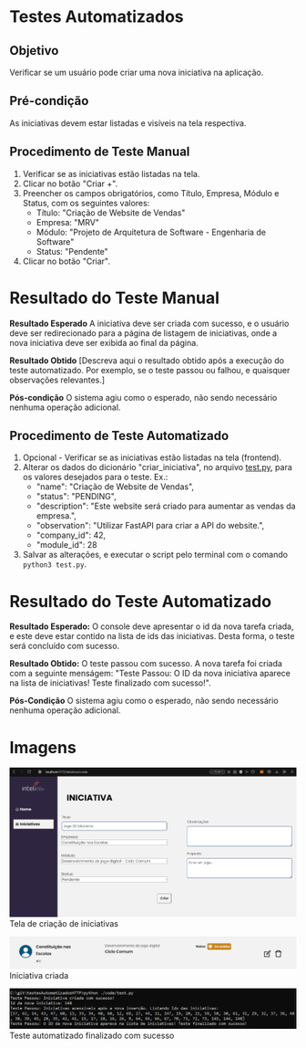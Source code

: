 # Testes Automatizados

## Objetivo
Verificar se um usuário pode criar uma nova iniciativa na aplicação.

## Pré-condição
As iniciativas devem estar listadas e visíveis na tela respectiva.

## Procedimento de Teste Manual

1. Verificar se as iniciativas estão listadas na tela.
2. Clicar no botão "Criar +".
3. Preencher os campos obrigatórios, como Título, Empresa, Módulo e Status, com os seguintes valores:
   - Título: "Criação de Website de Vendas"
   - Empresa: "MRV"
   - Módulo: "Projeto de Arquitetura de Software - Engenharia de Software"
   - Status: "Pendente"
4. Clicar no botão "Criar".


# Resultado do Teste Manual

**Resultado Esperado**
A iniciativa deve ser criada com sucesso, e o usuário deve ser redirecionado para a página de listagem de iniciativas, onde a nova iniciativa deve ser exibida ao final da página.

**Resultado Obtido**
[Descreva aqui o resultado obtido após a execução do teste automatizado. Por exemplo, se o teste passou ou falhou, e quaisquer observações relevantes.]

**Pós-condição**
O sistema agiu como o esperado, não sendo necessário nenhuma operação adicional.

## Procedimento de Teste Automatizado

1. Opcional - Verificar se as iniciativas estão listadas na tela (frontend).
2. Alterar os dados do dicionário "criar_iniciativa", no arquivo [test.py](code/test.py), para os valores desejados para o teste.
Ex.:
    - "name": "Criação de Website de Vendas",
    - "status": "PENDING",
    - "description": "Este website será criado para aumentar as vendas da empresa.",
    - "observation": "Utilizar FastAPI para criar a API do website.",
    - "company_id": 42,
    - "module_id": 28
4. Salvar as alterações, e executar o script pelo terminal com o comando `python3 test.py`. 

# Resultado do Teste Automatizado

**Resultado Esperado:** O console deve apresentar o id da nova tarefa criada, e este deve estar contido na lista de ids das iniciativas. Desta forma, o teste será concluído com sucesso.

**Resultado Obtido:** O teste passou com sucesso. A nova tarefa foi criada com a seguinte menságem: "Teste Passou: O ID da nova iniciativa aparece na lista de iniciativas! Teste finalizado com sucesso!".

**Pós-Condição**
O sistema agiu como o esperado, não sendo necessário nenhuma operação adicional.

# Imagens

![Tela de criação de iniciativas](./media/criariniciativa.png "Tela de criação de iniciativas")
Tela de criação de iniciativas

![Iniciativa criada](./media/criada.png "Iniciativa criada")
Iniciativa criada

![Teste automatizado finalizado com sucesso](./media/automatizado.png "Teste automatizado finalizado com sucesso")
Teste automatizado finalizado com sucesso
